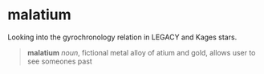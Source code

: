 # malatium
Looking into the gyrochronology relation in LEGACY and Kages stars.


> **malatium**
> *noun*, fictional metal
>   alloy of atium and gold, allows user to see someones past
